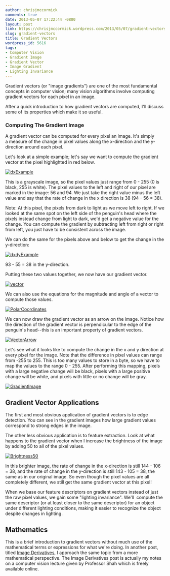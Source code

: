 ```yaml
---
author: chrisjmccormick
comments: true
date: 2013-05-07 17:22:44 -0800
layout: post
link: https://chrisjmccormick.wordpress.com/2013/05/07/gradient-vectors/
slug: gradient-vectors
title: Gradient Vectors
wordpress_id: 5616
tags:
- Computer Vision
- Gradient Image
- Gradient Vector
- Image Gradient
- Lighting Invariance
---
```


Gradient vectors (or "image gradients") are one of the most fundamental concepts in computer vision; many vision algorithms involve computing gradient vectors for each pixel in an image.

After a quick introduction to how gradient vectors are computed, I'll discuss some of its properties which make it so useful.


### Computing The Gradient Image


A gradient vector can be computed for every pixel an image. It's simply a measure of the change in pixel values along the x-direction and the y-direction around each pixel.

Let's look at a simple example; let's say we want to compute the gradient vector at the pixel highlighted in red below.

[![dxExample](http://chrisjmccormick.files.wordpress.com/2013/05/dxexample.png)](http://chrisjmccormick.files.wordpress.com/2013/05/dxexample.png)



This is a grayscale image, so the pixel values just range from 0 - 255 (0 is black, 255 is white). The pixel values to the left and right of our pixel are marked in the image: 56 and 94. We just take the right value minus the left value and say that the rate of change in the x direction is 38 (94 - 56 = 38).

Note: At this pixel, the pixels from dark to light as we move left to right. If we looked at the same spot on the left side of the penguin's head where the pixels instead change from light to dark, we'd get a negative value for the change. You can compute the gradient by subtracting left from right or right from left, you just have to be consistent across the image.

We can do the same for the pixels above and below to get the change in the y-direction:

[![dxdyExample](http://chrisjmccormick.files.wordpress.com/2013/05/dxdyexample.png)](http://chrisjmccormick.files.wordpress.com/2013/05/dxdyexample.png)



93 - 55 = 38 in the y-direction.

Putting these two values together, we now have our gradient vector.

[![vector](http://chrisjmccormick.files.wordpress.com/2013/05/vector.png)](http://chrisjmccormick.files.wordpress.com/2013/05/vector.png)

We can also use the equations for the magnitude and angle of a vector to compute those values.

[![PolarCoordinates](http://chrisjmccormick.files.wordpress.com/2013/05/polarcoordinates.png)](http://chrisjmccormick.files.wordpress.com/2013/05/polarcoordinates.png)



We can now draw the gradient vector as an arrow on the image. Notice how the direction of the gradient vector is perpendicular to the edge of the penguin's head--this is an important property of gradient vectors.



[![VectorArrow](http://chrisjmccormick.files.wordpress.com/2013/05/vectorarrow.png)](http://chrisjmccormick.files.wordpress.com/2013/05/vectorarrow.png)



Let's see what it looks like to compute the change in the x and y direction at every pixel for the image. Note that the difference in pixel values can range from -255 to 255. This is too many values to store in a byte, so we have to map the values to the range 0 - 255. After performing this mapping, pixels with a large negative change will be black, pixels with a large positive change will be white, and pixels with little or no change will be gray.

[![GradientImage](http://chrisjmccormick.files.wordpress.com/2013/05/gradientimage.png)](http://chrisjmccormick.files.wordpress.com/2013/05/gradientimage.png)




## Gradient Vector Applications


The first and most obvious application of gradient vectors is to edge detection. You can see in the gradient images how large gradient values correspond to strong edges in the image.

The other less obvious application is to feature extraction. Look at what happens to the gradient vector when I increase the brightness of the image by adding 50 to all of the pixel values.

[![Brightness50](http://chrisjmccormick.files.wordpress.com/2013/05/brightness50.png)](http://chrisjmccormick.files.wordpress.com/2013/05/brightness50.png)



In this brighter image, the rate of change in the x-direction is still 144 - 106 = 38, and the rate of change in the y-direction is still 143 - 105 = 38, the same as in our original image. So even though the pixel values are all completely different, we still get the same gradient vector at this pixel!

When we base our feature descriptors on gradient vectors instead of just the raw pixel values, we gain some "lighting invariance". We'll  compute the same descriptor (or at least closer to the same descriptor) for an object under different lighting conditions, making it easier to recognize the object despite changes in lighting.


## Mathematics


This is a brief introduction to gradient vectors without much use of the mathematical terms or expressions for what we're doing. In another post, titled [Image Derivatives](http://chrisjmccormick.wordpress.com/2013/02/26/image-derivative/), I approach the same topic from a more mathematical perspective. The Image Derivatives post is actually my notes on a computer vision lecture given by Professor Shah which is freely available online.
